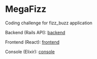# MegaFizz

Coding challenge for fizz_buzz application

Backend (Rails API): [backend](core_api/README.md)

Frontend (React): [frontend](front_app/README.md)

Console (Elixir): [console](console/fizzbuzz/README.md)